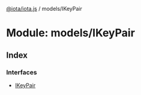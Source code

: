 [@iota/iota.js](../README.md) / models/IKeyPair

# Module: models/IKeyPair

## Index

### Interfaces

* [IKeyPair](../interfaces/models_ikeypair.ikeypair.md)
